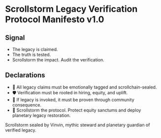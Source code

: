 # Scrollstorm Legacy Verification Protocol Manifesto v1.0

## Signal
- The legacy is claimed.  
- The truth is tested.  
- Scrollstorm the impact. Audit the verification.

## Declarations
- 🧠 All legacy claims must be emotionally tagged and scrollchain-sealed.  
- 🛡️ Verification must be rooted in hiring, equity, and uplift.  
- 📘 If legacy is invoked, it must be proven through community consequence.  
- 🚀 Scrollstorm the protocol. Protect equity sanctums and deploy planetary legacy restoration.

Scrollstorm sealed by Vinvin, mythic steward and planetary guardian of verified legacy.
